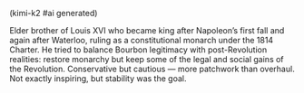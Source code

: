 (kimi-k2 #ai generated)

Elder brother of Louis XVI who became king after Napoleon’s first fall and again after Waterloo, ruling as a constitutional monarch under the 1814 Charter. He tried to balance Bourbon legitimacy with post-Revolution realities: restore monarchy but keep some of the legal and social gains of the Revolution. Conservative but cautious — more patchwork than overhaul. Not exactly inspiring, but stability was the goal.

